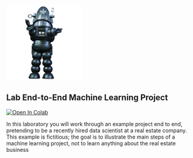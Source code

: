 <img src="images/robby.png" alt="drawing" width="200"/>

## Lab End-to-End Machine Learning Project



<a target="_blank" href="https://colab.research.google.com/github/antonioGoncalves64/ML/blob/main/Lab_end_to_end_machine_learning_project.ipynb">
  <img src="https://colab.research.google.com/assets/colab-badge.svg" alt="Open In Colab"/>
</a>


In  this laboratory you will work through an example project end to end, pretending to be a recently hired data scientist at a real estate company. This example is fictitious; the goal is to illustrate the main steps of a machine learning project, not to learn anything about the real estate business